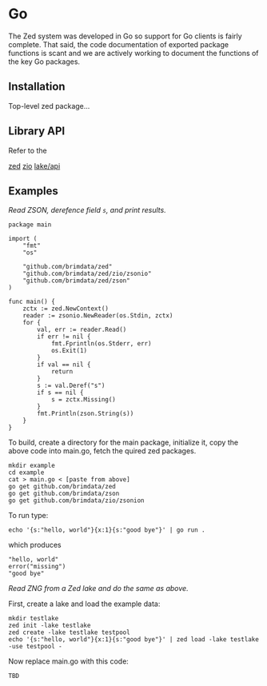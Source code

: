 # Go

The Zed system was developed in Go so support for Go clients is
fairly complete.  That said, the code documentation of exported
package functions is scant and we are actively working to document
the functions of the key Go packages.

## Installation

Top-level zed package...

## Library API

Refer to the

[zed](https://pkg.go.dev/github.com/brimdata/zed)
[zio](https://pkg.go.dev/github.com/brimdata/zed/zio)
[lake/api](https://pkg.go.dev/github.com/brimdata/zed/lake/api)


## Examples

_Read ZSON, derefence field `s`, and print results._
```
package main

import (
	"fmt"
	"os"

	"github.com/brimdata/zed"
	"github.com/brimdata/zed/zio/zsonio"
	"github.com/brimdata/zed/zson"
)

func main() {
	zctx := zed.NewContext()
	reader := zsonio.NewReader(os.Stdin, zctx)
	for {
		val, err := reader.Read()
		if err != nil {
			fmt.Fprintln(os.Stderr, err)
			os.Exit(1)
		}
		if val == nil {
			return
		}
		s := val.Deref("s")
		if s == nil {
			s = zctx.Missing()
		}
		fmt.Println(zson.String(s))
	}
}
```
To build, create a directory for the main package, initialize it,
copy the above code into main.go, fetch the quired zed packages.
```
mkdir example
cd example
cat > main.go < [paste from above]
go get github.com/brimdata/zed
go get github.com/brimdata/zson
go get github.com/brimdata/zio/zsonion
```
To run type:
```
echo '{s:"hello, world"}{x:1}{s:"good bye"}' | go run .
```
which produces
```
"hello, world"
error("missing")
"good bye"
```

_Read ZNG from a Zed lake and do the same as above._

First, create a lake and load the example data:
```
mkdir testlake
zed init -lake testlake
zed create -lake testlake testpool
echo '{s:"hello, world"}{x:1}{s:"good bye"}' | zed load -lake testlake -use testpool -
```
Now replace main.go with this code:
```
TBD
```
